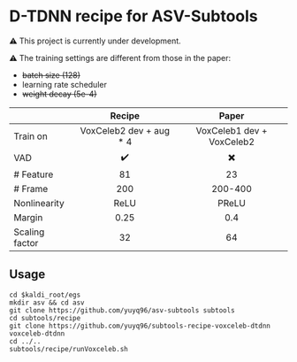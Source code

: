 # D-TDNN recipe for ASV-Subtools

⚠️ This project is currently under development.

⚠️ The training settings are different from those in the paper:

- ~~batch size (128)~~
- learning rate scheduler
- ~~weight decay (5e-4)~~

|  | Recipe | Paper |
| :- | :-: | :-: |
| Train on | VoxCeleb2 dev + aug * 4 | VoxCeleb1 dev + VoxCeleb2 |
| VAD | ✔️ | ✖️ |
| # Feature | 81 | 23 |
| # Frame | 200 | 200-400 |
| Nonlinearity | ReLU | PReLU |
| Margin | 0.25 | 0.4 |
| Scaling factor | 32 | 64 |

## Usage

```
cd $kaldi_root/egs
mkdir asv && cd asv
git clone https://github.com/yuyq96/asv-subtools subtools
cd subtools/recipe
git clone https://github.com/yuyq96/subtools-recipe-voxceleb-dtdnn voxceleb-dtdnn
cd ../..
subtools/recipe/runVoxceleb.sh
```
